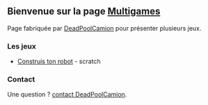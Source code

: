## Bienvenue sur la page [Multigames](https://github.com/DeadPoolCamion/multigames/)

Page fabriquée par [DeadPoolCamion](https://github.com/DeadPoolCamion/) pour présenter plusieurs jeux.

### Les jeux

- [Construis ton robot](https://https://deadpoolcamion.github.io/multigames/construis-ton-robot.html) - scratch

### Contact

Une question ? [contact DeadPoolCamion](https://github.com/DeadPoolCamion/).
